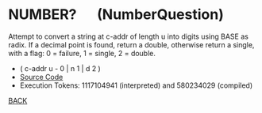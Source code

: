 # NUMBER? &emsp; (NumberQuestion)
Attempt to convert a string at c-addr of length u into digits using BASE as radix. If a decimal point is found, return a double, otherwise return a single, with a flag: 0 = failure, 1 = single, 2 = double.
* ( c-addr u - 0 | n 1 | d 2 )
* [Source Code](../words/common_use/NumberQuestion.cs)
* Execution Tokens: 1117104941 (interpreted) and 580234029 (compiled)


[BACK](builtins.md#NumberQuestion)

